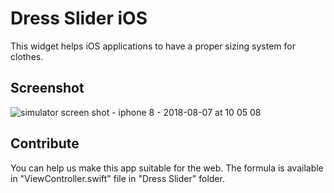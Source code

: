 # Dress Slider iOS
This widget helps iOS applications to have a proper sizing system for clothes.

## Screenshot

![simulator screen shot - iphone 8 - 2018-08-07 at 10 05 08](https://user-images.githubusercontent.com/22890731/43756354-785f5aca-9a29-11e8-92d4-97eeb00c5bea.png)

## Contribute

You can help us make this app suitable for the web. The formula is available in "ViewController.swift" file in "Dress Slider" folder.

